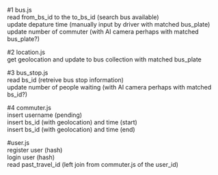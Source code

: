 #1 bus.js<br />
read from_bs_id to the to_bs_id (search bus available)<br />
update depature time (manually input by driver with matched bus_plate) <br />
update number of commuter (with AI camera perhaps with matched bus_plate?)<br />

#2 location.js<br />
get geolocation and update to bus collection with matched bus_plate

#3 bus_stop.js<br />
read bs_id (retreive bus stop information)<br />
update number of people waiting (with AI camera perhaps with matched bs_id?)

#4 commuter.js<br />
insert username (pending)<br />
insert bs_id (with geolocation) and time (start)<br />
insert bs_id (with geolocation) and time (end)

#user.js<br />
register user (hash)<br />
login user (hash)<br />
read past_travel_id (left join from commuter.js of the user_id) 
